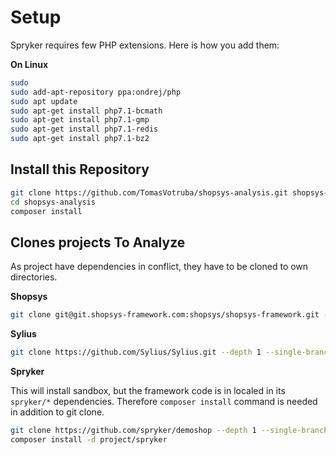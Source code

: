 # Setup

Spryker requires few PHP extensions. Here is how you add them:
 
**On Linux**
  
```bash
sudo 
sudo add-apt-repository ppa:ondrej/php
sudo apt update
sudo apt-get install php7.1-bcmath
sudo apt-get install php7.1-gmp
sudo apt-get install php7.1-redis
sudo apt-get install php7.1-bz2
```

## Install this Repository

```bash
git clone https://github.com/TomasVotruba/shopsys-analysis.git shopsys-analysis
cd shopsys-analysis
composer install
```

## Clones projects To Analyze

As project have dependencies in conflict, they have to be cloned to own directories.

**Shopsys**

```bash
git clone git@git.shopsys-framework.com:shopsys/shopsys-framework.git --depth 1 project/shopsys
```

**Sylius**

```bash
git clone https://github.com/Sylius/Sylius.git --depth 1 --single-branch --branch v1.0.0-beta.2 project/sylius
```

**Spryker**

This will install sandbox, but the framework code is in localed in its `spryker/*` dependencies. 
Therefore `composer install` command is needed in addition to git clone.

```bash
git clone https://github.com/spryker/demoshop --depth 1 --single-branch --branch 2.14 project/spryker
composer install -d project/spryker
```
